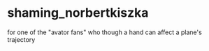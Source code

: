 # shaming_norbertkiszka
for one of the "avator fans" who though a hand can affect a plane's trajectory 
